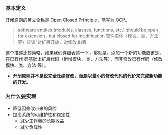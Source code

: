 ### 基本定义
开闭原则的英文全称是 Open Closed Principle，简写为 OCP。
>software entities (modules, classes, functions, etc.) should be open for extension ,
but closed for modification
软件实体（模块、类、方法等）应该“对扩展开放、对修改关闭

这个描述比较简略，如果我们详细表述一下，那就是，添加一个新的功能应该是，在已有代
码基础上扩展代码（新增模块、类、方法等），而非修改已有代码（修改模块、类、方法
等）。
- **开闭原则并不是说完全杜绝修改，而是以最小的修改代码的代价来完成新功能的开发。**
### 为什么要实现
- 降低因修改带来的风险
- 提高系统的可维护性和稳定性
	- 减少工作量的长期收益
	- 减少负载性
